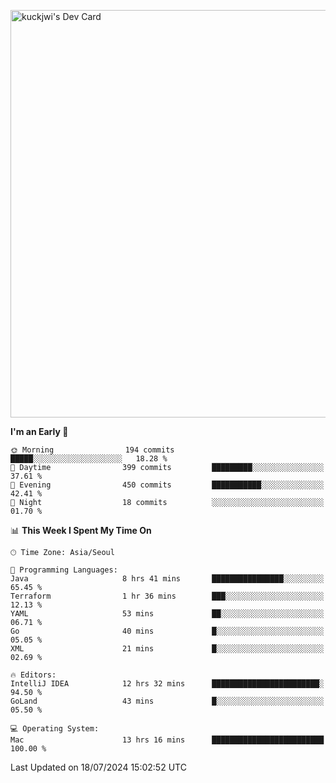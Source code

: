 <a href="https://app.daily.dev/kuckhwancho"><img src="https://api.daily.dev/devcards/v2/efef39c8028947428b3c0b486b9cd9b6.png?r=iz2&type=wide" width="652" alt="kuckjwi's Dev Card"/></a>

<!--START_SECTION:waka-->
**I'm an Early 🐤** 

```text
🌞 Morning                194 commits         █████░░░░░░░░░░░░░░░░░░░░   18.28 % 
🌆 Daytime                399 commits         █████████░░░░░░░░░░░░░░░░   37.61 % 
🌃 Evening                450 commits         ███████████░░░░░░░░░░░░░░   42.41 % 
🌙 Night                  18 commits          ░░░░░░░░░░░░░░░░░░░░░░░░░   01.70 % 
```


📊 **This Week I Spent My Time On** 

```text
🕑︎ Time Zone: Asia/Seoul

💬 Programming Languages: 
Java                     8 hrs 41 mins       ████████████████░░░░░░░░░   65.45 % 
Terraform                1 hr 36 mins        ███░░░░░░░░░░░░░░░░░░░░░░   12.13 % 
YAML                     53 mins             ██░░░░░░░░░░░░░░░░░░░░░░░   06.71 % 
Go                       40 mins             █░░░░░░░░░░░░░░░░░░░░░░░░   05.05 % 
XML                      21 mins             █░░░░░░░░░░░░░░░░░░░░░░░░   02.69 % 

🔥 Editors: 
IntelliJ IDEA            12 hrs 32 mins      ████████████████████████░   94.50 % 
GoLand                   43 mins             █░░░░░░░░░░░░░░░░░░░░░░░░   05.50 % 

💻 Operating System: 
Mac                      13 hrs 16 mins      █████████████████████████   100.00 % 
```


 Last Updated on 18/07/2024 15:02:52 UTC
<!--END_SECTION:waka-->
